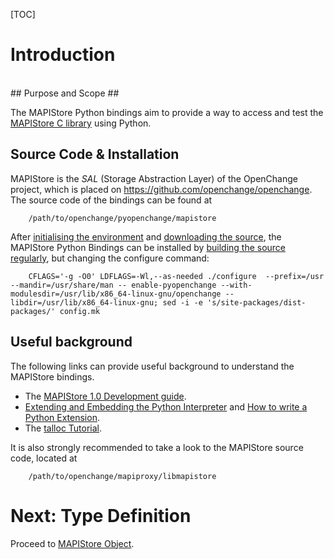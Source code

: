 [TOC]

# Introduction #

<br/>
## Purpose and Scope ##

The MAPIStore Python bindings aim to provide a way to access and test the 
[MAPIStore C library](../programming/mapistore_python/concepts.html) using 
Python. 

## Source Code & Installation ##

MAPIStore is the *SAL* (Storage Abstraction Layer) of the OpenChange project, 
which is placed on <https://github.com/openchange/openchange>. The source 
code of the bindings can be found at

        /path/to/openchange/pyopenchange/mapistore

After [initialising the environment][initialising] and [downloading the source][downloading],
the MAPIStore Python Bindings can be installed by [building the source regularly][building],
but changing the configure command:

        CFLAGS='-g -O0' LDFLAGS=-Wl,--as-needed ./configure  --prefix=/usr --mandir=/usr/share/man -- enable-pyopenchange --with-modulesdir=/usr/lib/x86_64-linux-gnu/openchange --libdir=/usr/lib/x86_64-linux-gnu; sed -i -e 's/site-packages/dist-packages/' config.mk

[initialising]: http://openchange.org/cookbook/initializing.html
[downloading]: http://openchange.org/cookbook/downloading.html
[building]: http://openchange.org/cookbook/building.html


## Useful background ##

The following links can provide useful background to understand the MAPIStore 
bindings.

  *  The [MAPIStore 1.0 Development guide][devguide].
  *  [Extending and Embedding the Python Interpreter][extending] and 
      [How to write a Python Extension][howtowrite].
  *  The [talloc Tutorial][tutorial].

[devguide]: http://tracker.openchange.org/projects/openchange/wiki/MAPIStore_10_Development_Guide
[extending]: https://docs.python.org/2/extending/index.html
[howtowrite]: http://starship.python.net/crew/arcege/extwriting/pyext.html
[tutorial]: https://talloc.samba.org/talloc/doc/html/libtalloc__tutorial.html

It is also strongly recommended to take a look to the MAPIStore source code,
located at

        /path/to/openchange/mapiproxy/libmapistore

# Next: Type Definition #

Proceed to [MAPIStore Object](mapistoreobj.html).
